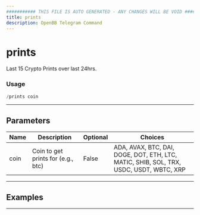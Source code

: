 ```yaml
---
########### THIS FILE IS AUTO GENERATED - ANY CHANGES WILL BE VOID ###########
title: prints
description: OpenBB Telegram Command
---
```


# prints

Last 15 Crypto Prints over last 24hrs.

### Usage

```python wordwrap
/prints coin
```

---

## Parameters

| Name | Description | Optional | Choices |
| ---- | ----------- | -------- | ------- |
| coin | Coin to get prints for (e.g., btc) | False | ADA, AVAX, BTC, DAI, DOGE, DOT, ETH, LTC, MATIC, SHIB, SOL, TRX, USDC, USDT, WBTC, XRP |


---

## Examples


---
